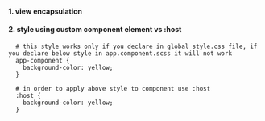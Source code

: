 #### 1. view encapsulation

#### 2. style using custom component element vs :host 
      
      # this style works only if you declare in global style.css file, if you declare below style in app.component.scss it will not work
      app-component {
        background-color: yellow;
      }
      
      # in order to apply above style to component use :host 
      :host {
        background-color: yellow;
      }
